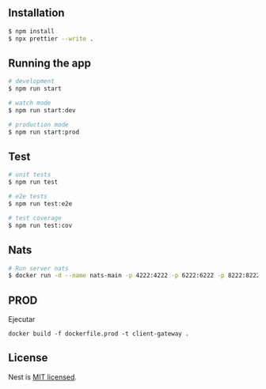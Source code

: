 ## Installation

```bash
$ npm install
$ npx prettier --write .
```

## Running the app

```bash
# development
$ npm run start

# watch mode
$ npm run start:dev

# production mode
$ npm run start:prod
```

## Test

```bash
# unit tests
$ npm run test

# e2e tests
$ npm run test:e2e

# test coverage
$ npm run test:cov
```

## Nats

```bash
# Run server nats
$ docker run -d --name nats-main -p 4222:4222 -p 6222:6222 -p 8222:8222 nats
```

## PROD

Ejecutar
```
docker build -f dockerfile.prod -t client-gateway .
```

## License

Nest is [MIT licensed](LICENSE).

